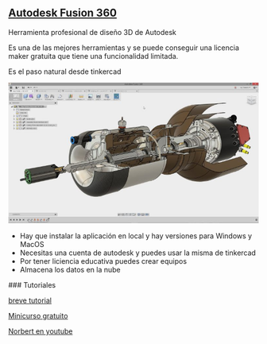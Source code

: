 ## [Autodesk Fusion 360](https://www.autodesk.es/products/fusion-360/overview?term=1-YEAR) 

Herramienta profesional de diseño 3D de Autodesk

Es una de las mejores herramientas y se puede conseguir una licencia maker gratuita que tiene una funcionalidad limitada.

Es el paso natural desde tinkercad



![](./images/assembly-1-768x432.jpg)

* Hay que instalar la aplicación en local y hay versiones para Windows y MacOS
* Necesitas una cuenta de autodesk y puedes usar la misma de tinkercad 
* Por tener liciencia educativa puedes crear equipos
* Almacena los datos en la nube 


### Tutoriales

[breve tutorial](https://bitfab.io/es/blog/fusion-360-impresion-3d/)

[Minicurso gratuito](https://norbertrovira.com/cursos-online-fusion-360/)

[Norbert en youtube](https://www.youtube.com/@NorMaker3d)